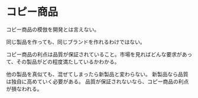 # コピー商品

コピー商品の模倣を開発とは言えない。

同じ製品を作っても、同じブランドを作れるわけではない。

コピー商品の利点は品質が保証されていること。市場を見ればどんな要求があって、その製品がどの程度満たしているかわかる。

他の製品を真似ても、混ぜてしまったら新製品と変わらない。
新製品なら品質は独自に高めていく必要がある。
品質が保証されないなら、コピー商品の利点が損なわれる。
